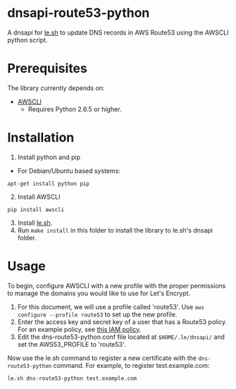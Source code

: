 # dnsapi-route53-python
A dnsapi for [le.sh](https://github.com/Neilpang/le) to update DNS records in AWS Route53 using the AWSCLI python script.

# Prerequisites
The library currently depends on:
* [AWSCLI](https://aws.amazon.com/cli/)
  * Requires Python 2.6.5 or higher.

# Installation
1. Install python and pip
  * For Debian/Ubuntu based systems:
  ```shell
  apt-get install python pip
  ```
2. Install AWSCLI
  ```shell
  pip install awscli
  ```
3. Install [le.sh](https://github.com/Neilpang/le).
4. Run `make install` in this folder to install the library to le.sh's dnsapi folder.

# Usage
To begin, configure AWSCLI with a new profile with the proper permissions to manage the domains you would like to use for Let's Encrypt.
1. For this document, we will use a profile called 'route53'. Use `aws configure --profile route53` to set up the new profile.
2. Enter the access key and secret key of a user that has a Route53 policy. For an example policy, see [this IAM policy](../blob/master/route53-policy.iam).
3. Edit the dns-route53-python.conf file located at `$HOME/.le/dnsapi/` and set the AWS53_PROFILE to 'route53'.

Now use the le.sh command to register a new certificate with the `dns-route53-python` command. For example, to register test.example.com:
```shell
le.sh dns-route53-python test.example.com
```
